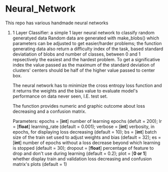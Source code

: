 # Neural_Network
This repo has various handmade neural networks

1. 1 Layer Classifier: a simple 1 layer neural network to classify random generatyed data
   Random data are generated with make_blobs() which parameters can be adjusted to get easier/harder problems; the function generating    data also return a difficulty index of the task, based standard deviatiation of blobs and number of classes, between 0 and 1           repsectively the easiest and the hardest problem.
   To get a significative index the value passed as the maximum of the standard deviation of clusters' centers should be half of the higher value passed to center box.
   
   The neural network has to minimize the cross entropy loss function and it returns the weights and the bias value to evaluate           model's    performance on data never seen, I.E. test set.
   
   The function provides numeric and graphic outcome about loss decreasing and a confusion matrix.
   
   Parameters: epochs = [**int**] number of learning epochs (defult = 200); lr = [**float**] learning_rate (default = 0.001); verbose = [**int**] verbosity, in epochs, for displaying loss decreasing (default = 10); bs = [**int**] batch size of the train set used to adjust weights and bias (default = 32); es = [**int**] number of epochs without a loss decrease beyond which learning is stopped (default = 30); dropout = [**float**] percentage of feature to drop and don't use during learning (default = 0.2); plot = [**0 or 1**] whether display train and validation loss decreasing and confusion matrix's plots (default = 1)
